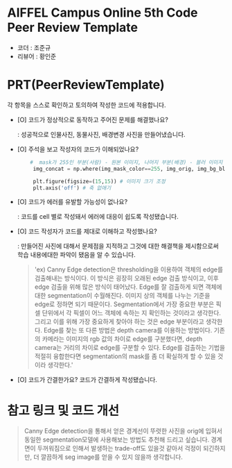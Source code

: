 # AIFFEL Campus Online 5th Code Peer Review Template
- 코더 : 조준규
- 리뷰어 : 황인준


# PRT(PeerReviewTemplate) 
각 항목을 스스로 확인하고 토의하여 작성한 코드에 적용합니다.

- [O] 코드가 정상적으로 동작하고 주어진 문제를 해결했나요?
  
  : 성공적으로 인물사진, 동물사진, 배경변경 사진을 만들어냈습니다.
- [O] 주석을 보고 작성자의 코드가 이해되었나요?
   ```python
       #  mask가 255인 부분(사람) - 원본 이미지, 나머지 부분(배경) - 블러 이미지
        img_concat = np.where(img_mask_color==255, img_orig, img_bg_blur)

        plt.figure(figsize=(15,15)) # 이미지 크기 조정
        plt.axis('off') # 축 없애기
   ```
- [O] 코드가 에러를 유발할 가능성이 없나요?
  
  : 코드를 cell 별로 작성돼서 에러에 대응이 쉽도록 작성됐습니다.
- [O] 코드 작성자가 코드를 제대로 이해하고 작성했나요?

  : 만들어진 사진에 대해서 문제점을 지적하고 그것에 대한 해결책을 제시함으로써 학습 내용에대한 파악이 됐음을 알 수 있습니다.

  > 'ex) Canny Edge detection은 thresholding을 이용하여 객체의 edge를 검출해내는 방식이다.
  > 이 방식은 굉장히 오래된 edge 검출 방식이고, 이후 edge 검출을 위해 많은 방식이 태어났다.
  > Edge를 잘 검출하게 되면 객체에 대한 segmentation이 수월해진다.
  > 이미지 상의 객체를 나누는 기준을 edge로 정하면 되기 때문이다.
  > Segmentation에서 가장 중요한 부분은 픽셀 단위에서 각 픽셀이 어느 객체에 속하는 지 확인하는 것이라고 생각한다.
  > 그리고 이를 위해 가장 중요하게 찾아야 하는 것은 edge 부분이라고 생각한다.
  > Edge를 찾는 또 다른 방법은 depth camera를 이용하는 방법이다.
  > 기존의 카메라는 이미지의 rgb 값의 차이로 edge를 구분했다면, depth camera는 거리의 차이로 edge를 구분할 수 있다.
  > Edge를 검출하는 기법을 적절히 융합한다면 segmentation의 mask를 좀 더 확실하게 할 수 있을 것이라 생각한다.'
- [O] 코드가 간결한가요?
  코드가 간결하게 작성됐습니다.



# 참고 링크 및 코드 개선
  > Canny Edge detection을 통해서 얻은 경계선이 뚜렷한 사진을 orig에 입혀서 동일한 segmentation모델에 사용해보는 방법도 추천해 드리고 싶습니다.
  > 경계면이 두꺼워짐으로 인해서 발생하는 trade-off도 있을것 같아서 걱정이 되긴하지만, 더 깔끔하게 seg image를 얻을 수 있지 않을까 생각합니다.
